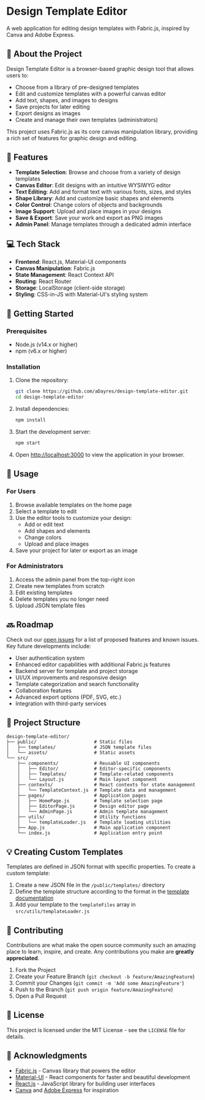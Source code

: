 # Design Template Editor

A web application for editing design templates with Fabric.js, inspired by Canva and Adobe Express.

## 🎯 About the Project

Design Template Editor is a browser-based graphic design tool that allows users to:

- Choose from a library of pre-designed templates
- Edit and customize templates with a powerful canvas editor
- Add text, shapes, and images to designs
- Save projects for later editing
- Export designs as images
- Create and manage their own templates (administrators)

This project uses Fabric.js as its core canvas manipulation library, providing a rich set of features for graphic design and editing.

## 🚀 Features

- **Template Selection**: Browse and choose from a variety of design templates
- **Canvas Editor**: Edit designs with an intuitive WYSIWYG editor
- **Text Editing**: Add and format text with various fonts, sizes, and styles
- **Shape Library**: Add and customize basic shapes and elements
- **Color Control**: Change colors of objects and backgrounds
- **Image Support**: Upload and place images in your designs
- **Save & Export**: Save your work and export as PNG images
- **Admin Panel**: Manage templates through a dedicated admin interface

## 💻 Tech Stack

- **Frontend**: React.js, Material-UI components
- **Canvas Manipulation**: Fabric.js
- **State Management**: React Context API
- **Routing**: React Router
- **Storage**: LocalStorage (client-side storage)
- **Styling**: CSS-in-JS with Material-UI's styling system

## 🏁 Getting Started

### Prerequisites

- Node.js (v14.x or higher)
- npm (v6.x or higher)

### Installation

1. Clone the repository:
   ```bash
   git clone https://github.com/aDayres/design-template-editor.git
   cd design-template-editor
   ```

2. Install dependencies:
   ```bash
   npm install
   ```

3. Start the development server:
   ```bash
   npm start
   ```

4. Open [http://localhost:3000](http://localhost:3000) to view the application in your browser.

## 📝 Usage

### For Users

1. Browse available templates on the home page
2. Select a template to edit
3. Use the editor tools to customize your design:
   - Add or edit text
   - Add shapes and elements
   - Change colors
   - Upload and place images
4. Save your project for later or export as an image

### For Administrators

1. Access the admin panel from the top-right icon
2. Create new templates from scratch
3. Edit existing templates
4. Delete templates you no longer need
5. Upload JSON template files

## 🔜 Roadmap

Check out our [open issues](https://github.com/aDayres/design-template-editor/issues) for a list of proposed features and known issues. Key future developments include:

- User authentication system
- Enhanced editor capabilities with additional Fabric.js features
- Backend server for template and project storage
- UI/UX improvements and responsive design
- Template categorization and search functionality
- Collaboration features
- Advanced export options (PDF, SVG, etc.)
- Integration with third-party services

## 🧩 Project Structure

```
design-template-editor/
├── public/                     # Static files
│   ├── templates/              # JSON template files
│   └── assets/                 # Static assets
└── src/
    ├── components/             # Reusable UI components
    │   ├── Editor/             # Editor-specific components
    │   ├── Templates/          # Template-related components
    │   └── Layout.js           # Main layout component
    ├── contexts/               # React contexts for state management
    │   └── TemplateContext.js  # Template data and management
    ├── pages/                  # Application pages
    │   ├── HomePage.js         # Template selection page
    │   ├── EditorPage.js       # Design editor page
    │   └── AdminPage.js        # Admin template management
    ├── utils/                  # Utility functions
    │   └── templateLoader.js   # Template loading utilities
    ├── App.js                  # Main application component
    └── index.js                # Application entry point
```

## 💡 Creating Custom Templates

Templates are defined in JSON format with specific properties. To create a custom template:

1. Create a new JSON file in the `/public/templates/` directory
2. Define the template structure according to the format in the [template documentation](public/templates/README.md)
3. Add your template to the `templateFiles` array in `src/utils/templateLoader.js`

## 🤝 Contributing

Contributions are what make the open source community such an amazing place to learn, inspire, and create. Any contributions you make are **greatly appreciated**.

1. Fork the Project
2. Create your Feature Branch (`git checkout -b feature/AmazingFeature`)
3. Commit your Changes (`git commit -m 'Add some AmazingFeature'`)
4. Push to the Branch (`git push origin feature/AmazingFeature`)
5. Open a Pull Request

## 📄 License

This project is licensed under the MIT License - see the `LICENSE` file for details.

## 🙏 Acknowledgments

- [Fabric.js](http://fabricjs.com/) - Canvas library that powers the editor
- [Material-UI](https://mui.com/) - React components for faster and beautiful development
- [React.js](https://reactjs.org/) - JavaScript library for building user interfaces
- [Canva](https://www.canva.com/) and [Adobe Express](https://www.adobe.com/express/) for inspiration
